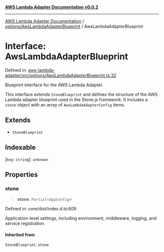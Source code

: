 [**AWS Lambda Adapter Documentation v0.0.2**](../../../README.md)

***

[AWS Lambda Adapter Documentation](../../../modules.md) / [options/AwsLambdaAdapterBlueprint](../README.md) / AwsLambdaAdapterBlueprint

# Interface: AwsLambdaAdapterBlueprint

Defined in: [aws-lambda-adapter/src/options/AwsLambdaAdapterBlueprint.ts:32](https://github.com/stonemjs/aws-lambda-adapter/blob/dd32cc4c1c231995d4ac18a5ed4fe2bb473349e7/src/options/AwsLambdaAdapterBlueprint.ts#L32)

Blueprint interface for the AWS Lambda Adapter.

This interface extends `StoneBlueprint` and defines the structure of the
AWS Lambda adapter blueprint used in the Stone.js framework. It includes
a `stone` object with an array of `AwsLambdaAdapterConfig` items.

## Extends

- `StoneBlueprint`

## Indexable

\[`key`: `string`\]: `unknown`

## Properties

### stone

> **stone**: `Partial`\<`AppConfig`\>

Defined in: core/dist/index.d.ts:609

Application-level settings, including environment, middleware, logging, and service registration.

#### Inherited from

`StoneBlueprint.stone`
